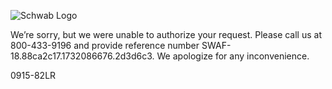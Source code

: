 ![Schwab Logo](http://content.schwab.com/apperror/logo.png)

We’re sorry, but we were unable to authorize your request. Please call us at 800-433-9196 and provide reference number SWAF-18.88ca2c17.1732086676.2d3d6c3. We apologize for any inconvenience.

0915-82LR
